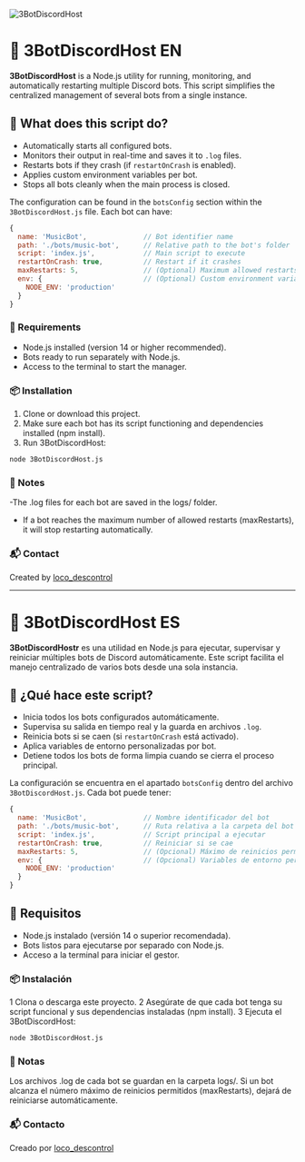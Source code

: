 ![3BotDiscordHost](https://cdn.discordapp.com/attachments/1370237112351457380/1371327371508187206/1000207228-removebg-preview.png?ex=682d47a3&is=682bf623&hm=52a05b2411132ced7fae51cb5b727c674178c53138bf5b7a488e8dc1ab7c264f&)

# 🤖 3BotDiscordHost EN

**3BotDiscordHost** is a Node.js utility for running, monitoring, and automatically restarting multiple Discord bots. This script simplifies the centralized management of several bots from a single instance.


## 🚀 What does this script do?

- Automatically starts all configured bots.
- Monitors their output in real-time and saves it to `.log` files.
- Restarts bots if they crash (if `restartOnCrash` is enabled).
- Applies custom environment variables per bot.
- Stops all bots cleanly when the main process is closed.

The configuration can be found in the `botsConfig` section within the `3BotDiscordHost.js` file. Each bot can have:

```js
{
  name: 'MusicBot',              // Bot identifier name
  path: './bots/music-bot',      // Relative path to the bot's folder
  script: 'index.js',            // Main script to execute
  restartOnCrash: true,          // Restart if it crashes
  maxRestarts: 5,                // (Optional) Maximum allowed restarts
  env: {                         // (Optional) Custom environment variables
    NODE_ENV: 'production'
  }
}
```
### 🧠 Requirements
- Node.js installed (version 14 or higher recommended).
- Bots ready to run separately with Node.js.
- Access to the terminal to start the manager.
### 📦 Installation
1. Clone or download this project.
2. Make sure each bot has its script functioning and dependencies installed (npm install).
3. Run 3BotDiscordHost:
```bash
node 3BotDiscordHost.js
```
### 📒 Notes
-The .log files for each bot are saved in the logs/ folder.
- If a bot reaches the maximum number of allowed restarts (maxRestarts), it will stop restarting automatically.

### 📬 Contact
Created by [loco_descontrol](https://discord.com/users/227210156365185024)

----
# 🤖 3BotDiscordHost ES

**3BotDiscordHostr** es una utilidad en Node.js para ejecutar, supervisar y reiniciar múltiples bots de Discord automáticamente. Este script facilita el manejo centralizado de varios bots desde una sola instancia.



## 🚀 ¿Qué hace este script?

- Inicia todos los bots configurados automáticamente.
- Supervisa su salida en tiempo real y la guarda en archivos `.log`.
- Reinicia bots si se caen (si `restartOnCrash` está activado).
- Aplica variables de entorno personalizadas por bot.
- Detiene todos los bots de forma limpia cuando se cierra el proceso principal.

La configuración se encuentra en el apartado  `botsConfig` dentro del archivo `3BotDiscordHost.js`. Cada bot puede tener:

```js
{
  name: 'MusicBot',              // Nombre identificador del bot
  path: './bots/music-bot',      // Ruta relativa a la carpeta del bot
  script: 'index.js',            // Script principal a ejecutar
  restartOnCrash: true,          // Reiniciar si se cae
  maxRestarts: 5,                // (Opcional) Máximo de reinicios permitidos
  env: {                         // (Opcional) Variables de entorno personalizadas
    NODE_ENV: 'production'
  }
}
```

## 🧠 Requisitos
- Node.js instalado (versión 14 o superior recomendada).
- Bots listos para ejecutarse por separado con Node.js.
- Acceso a la terminal para iniciar el gestor.

### 📦 Instalación
1 Clona o descarga este proyecto.
2 Asegúrate de que cada bot tenga su script funcional y sus dependencias instaladas (npm install).
3 Ejecuta el 3BotDiscordHost:

```bash
node 3BotDiscordHost.js
```

### 📒 Notas
Los archivos .log de cada bot se guardan en la carpeta logs/.
Si un bot alcanza el número máximo de reinicios permitidos (maxRestarts), dejará de reiniciarse automáticamente.

### 📬 Contacto
Creado por [loco_descontrol](https://discord.com/users/227210156365185024)
